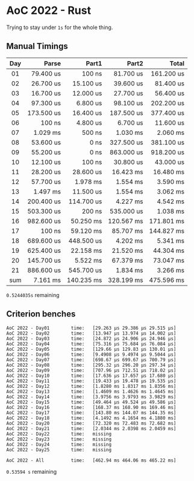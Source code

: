 # AoC 2022 - Rust

Trying to stay under `1s` for the whole thing.


## Manual Timings

| Day |      Parse |      Part1 |      Part2 |      Total |
| :-: | ---------: | ---------: | ---------: | ---------: |
| 01  |  79.400 us |     100 ns |  81.700 us | 161.200 us |
| 02  |  26.700 us |  15.100 us |  39.600 us |  81.400 us |
| 03  |  16.700 us |  12.000 us |  27.700 us |  56.400 us |
| 04  |  97.300 us |   6.800 us |  98.100 us | 202.200 us |
| 05  | 173.500 us |  16.400 us | 187.500 us | 377.400 us |
| 06  |     100 ns |   4.800 us |   6.700 us |  11.600 us |
| 07  |   1.029 ms |     500 ns |   1.030 ms |   2.060 ms |
| 08  |  53.600 us |       0 ns | 327.500 us | 381.100 us |
| 09  |  55.200 us |       0 ns | 863.000 us | 918.200 us |
| 10  |  12.100 us |     100 ns |  30.800 us |  43.000 us |
| 11  |  28.200 us |  28.600 us |  16.423 ms |  16.480 ms |
| 12  |  57.700 us |   1.978 ms |   1.554 ms |   3.590 ms |
| 13  |   1.497 ms |  11.500 us |   1.554 ms |   3.062 ms |
| 14  | 200.400 us | 114.700 us |   4.227 ms |   4.542 ms |
| 15  | 503.300 us |     200 ns | 535.000 us |   1.038 ms |
| 16  | 982.600 us |  50.250 ms | 120.567 ms | 171.801 ms |
| 17  |     100 ns |  59.120 ms |  85.707 ms | 144.827 ms |
| 18  | 689.600 us | 448.500 us |   4.202 ms |   5.341 ms |
| 19  | 625.400 us |  22.158 ms |  21.520 ms |  44.304 ms |
| 20  | 145.700 us |   5.522 ms |  67.379 ms |  73.047 ms |
| 21  | 886.600 us | 545.700 us |   1.834 ms |   3.266 ms |
| sum |   7.161 ms | 140.235 ms | 328.199 ms | 475.596 ms |

`0.5244035s` remaining

## Criterion benches

```
AoC 2022 - Day01        time:   [29.263 µs 29.386 µs 29.515 µs]
AoC 2022 - Day02        time:   [13.947 µs 13.974 µs 14.002 µs]
AoC 2022 - Day03        time:   [24.872 µs 24.906 µs 24.946 µs]
AoC 2022 - Day04        time:   [75.316 µs 75.684 µs 76.084 µs]
AoC 2022 - Day05        time:   [129.66 µs 129.83 µs 130.01 µs]
AoC 2022 - Day06        time:   [9.4908 µs 9.4974 µs 9.5044 µs]
AoC 2022 - Day07        time:   [698.67 µs 699.67 µs 700.79 µs]
AoC 2022 - Day08        time:   [295.32 µs 296.20 µs 297.34 µs]
AoC 2022 - Day09        time:   [707.96 µs 712.51 µs 718.02 µs]
AoC 2022 - Day10        time:   [17.636 µs 17.657 µs 17.680 µs]
AoC 2022 - Day11        time:   [19.433 µs 19.478 µs 19.535 µs]
AoC 2022 - Day12        time:   [1.8280 ms 1.8317 ms 1.8356 ms]
AoC 2022 - Day13        time:   [1.4609 ms 1.4626 ms 1.4645 ms]
AoC 2022 - Day14        time:   [3.9756 ms 3.9793 ms 3.9829 ms]
AoC 2022 - Day15        time:   [49.464 µs 49.524 µs 49.586 µs]
AoC 2022 - Day16        time:   [168.37 ms 168.90 ms 169.46 ms]
AoC 2022 - Day17        time:   [143.80 ms 144.07 ms 144.35 ms]
AoC 2022 - Day18        time:   [4.1492 ms 4.1654 ms 4.1880 ms]
AoC 2022 - Day20        time:   [72.320 ms 72.483 ms 72.682 ms]
AoC 2022 - Day21        time:   [2.0344 ms 2.0398 ms 2.0459 ms]
AoC 2022 - Day22        time:   missing
AoC 2022 - Day23        time:   missing
AoC 2022 - Day24        time:   missing
AoC 2022 - Day25        time:   missing

AoC 2022 - All          time:   [462.94 ms 464.06 ms 465.22 ms]
```

`0.53594 s` remaining